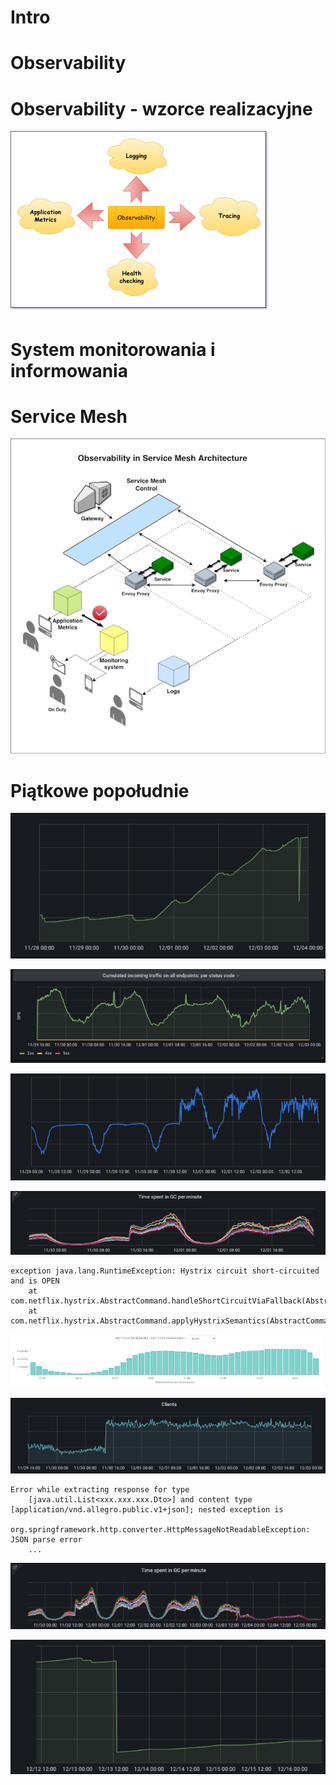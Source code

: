 # Intro



# Observability


# Observability - wzorce realizacyjne



![](../img/articles/2021-12-09-observability_and_monitoring/observability.png)


# System monitorowania i informowania



# Service Mesh


![](../img/articles/2021-12-09-observability_and_monitoring/service-mesh-observability.png)

# Piątkowe popołudnie


![](../img/articles/2021-12-09-observability_and_monitoring/storage_metric.png)


![](../img/articles/2021-12-09-observability_and_monitoring/incomming_traffic.png)


![](../img/articles/2021-12-09-observability_and_monitoring/p99_response_time_before_failure..png)


![](../img/articles/2021-12-09-observability_and_monitoring/gc_spent_per_minute_before_fail.png)


```
exception java.lang.RuntimeException: Hystrix circuit short-circuited and is OPEN
    at com.netflix.hystrix.AbstractCommand.handleShortCircuitViaFallback(AbstractCommand.java:979)
    at com.netflix.hystrix.AbstractCommand.applyHystrixSemantics(AbstractCommand.java:557)
```


![](../img/articles/2021-12-09-observability_and_monitoring/kibana.png)


![](../img/articles/2021-12-09-observability_and_monitoring/clients.png)


```
Error while extracting response for type
    [java.util.List<xxx.xxx.xxx.Dto>] and content type [application/vnd.allegro.public.v1+json]; nested exception is
    org.springframework.http.converter.HttpMessageNotReadableException: JSON parse error
    ...
```



![](../img/articles/2021-12-09-observability_and_monitoring/gc_spent_per_minute_after_fail.png)



![](../img/articles/2021-12-09-observability_and_monitoring/storage_after_fail.png)




